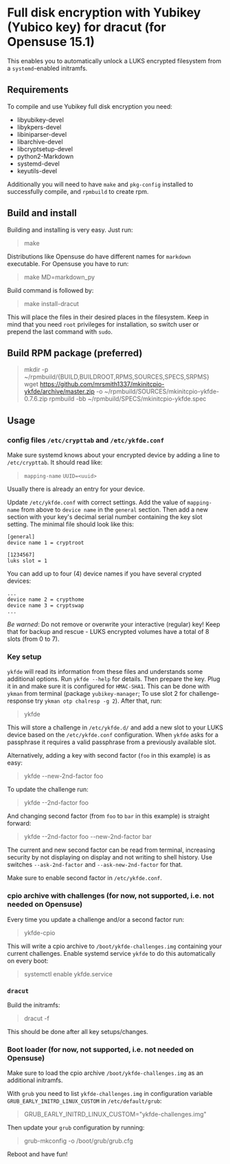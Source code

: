 Full disk encryption with Yubikey (Yubico key) for dracut (for Opensuse 15.1)
=============================================================================

This enables you to automatically unlock a LUKS encrypted filesystem from
a `systemd`-enabled initramfs.

Requirements
------------

To compile and use Yubikey full disk encryption you need:

* libyubikey-devel
* libykpers-devel
* libiniparser-devel
* libarchive-devel
* libcryptsetup-devel
* python2-Markdown
* systemd-devel
* keyutils-devel

Additionally you will need to have `make` and `pkg-config` installed to
successfully compile, and `rpmbuild` to create rpm.

Build and install
-----------------

Building and installing is very easy. Just run:

> make

Distributions like Opensuse do have different names for `markdown` executable.
For Opensuse you have to run:

> make MD=markdown_py

Build command is followed by:

> make install-dracut

This will place the files in their desired places in the filesystem.
Keep in mind that you need `root` privileges for installation, so switch
user or prepend the last command with `sudo`.

Build RPM package (preferred)
-----------------------------

> mkdir -p ~/rpmbuild/{BUILD,BUILDROOT,RPMS,SOURCES,SPECS,SRPMS}
> wget https://github.com/mrsmith1337/mkinitcpio-ykfde/archive/master.zip -o ~/rpmbuild/SOURCES/mkinitcpio-ykfde-0.7.6.zip
> rpmbuild -bb ~/rpmbuild/SPECS/mkinitcpio-ykfde.spec


Usage
-----

### config files `/etc/crypttab` and `/etc/ykfde.conf`

Make sure systemd knows about your encrypted device by
adding a line to `/etc/crypttab`. It should read like:

> `mapping-name` `UUID=<uuid>`

Usually there is already an entry for your device.

Update `/etc/ykfde.conf` with correct settings. Add the value of
`mapping-name` from above to `device name` in the `general` section. Then
add a new section with your key's decimal serial number containing the key
slot setting. The minimal file should look like this:

    [general]
    device name 1 = cryptroot

    [1234567]
    luks slot = 1

You can add up to four (4) device names if you have several crypted devices:

    ...
    device name 2 = crypthome
    device name 3 = cryptswap
    ...

*Be warned*: Do not remove or overwrite your interactive (regular) key!
Keep that for backup and rescue - LUKS encrypted volumes have a total
of 8 slots (from 0 to 7).

### Key setup

`ykfde` will read its information from these files and understands some
additional options. Run `ykfde --help` for details. Then prepare
the key. Plug it in and make sure it is configured for `HMAC-SHA1`. This can
be done with `ykman` from terminal (package `yubikey-manager`; To use
slot 2 for challenge-response try `ykman otp chalresp -g 2`).
After that, run:

> ykfde

This will store a challenge in `/etc/ykfde.d/` and add a new slot to
your LUKS device based on the `/etc/ykfde.conf` configuration. When
`ykfde` asks for a passphrase it requires a valid passphrase from a
previously available slot.

Alternatively, adding a key with second factor (`foo` in this example)
is as easy:

> ykfde --new-2nd-factor foo

To update the challenge run:

> ykfde --2nd-factor foo

And changing second factor (from `foo` to `bar` in this example) is
straight forward:

> ykfde --2nd-factor foo --new-2nd-factor bar

The current and new second factor can be read from terminal, increasing
security by not displaying on display and not writing to shell history.
Use switches `--ask-2nd-factor` and `--ask-new-2nd-factor` for that.

Make sure to enable second factor in `/etc/ykfde.conf`.

### cpio archive with challenges (for now, not supported, i.e. not needed on Opensuse)

Every time you update a challenge and/or a second factor run:

> ykfde-cpio

This will write a cpio archive to `/boot/ykfde-challenges.img` containing
your current challenges. Enable systemd service `ykfde` to do this
automatically on every boot:

> systemctl enable ykfde.service

### `dracut`

Build the initramfs:

> dracut -f

This should be done after all key setups/changes.

### Boot loader (for now, not supported, i.e. not needed on Opensuse)

Make sure to load the cpio archive `/boot/ykfde-challenges.img`
as an additional initramfs.

With `grub` you need to list `ykfde-challenges.img` in configuration
variable `GRUB_EARLY_INITRD_LINUX_CUSTOM` in `/etc/default/grub`:

> GRUB_EARLY_INITRD_LINUX_CUSTOM="ykfde-challenges.img"

Then update your `grub` configuration by running:

> grub-mkconfig -o /boot/grub/grub.cfg

Reboot and have fun!
